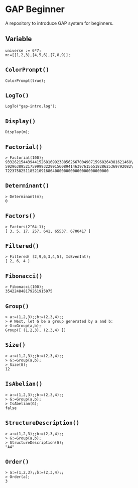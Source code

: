 # GAP Beginner

A repository to introduce GAP system for beginners.

## Variable

```
universe := 6*7;
m:=[[1,2,3],[4,5,6],[7,8,9]];
```

##  `ColorPrompt()`

```
ColorPrompt(true);
```

## `LogTo()`

```
LogTo("gap-intro.log");
```

## `Display()`

```
Display(m);
```

## `Factorial()`

```
> Factorial(100);
93326215443944152681699238856266700490715968264381621468\
59296389521759999322991560894146397615651828625369792082\
7223758251185210916864000000000000000000000000
```

## `Determinant()`

```
> Determinant(m);
0
```

## `Factors()`

```
> Factors(2^64-1);
[ 3, 5, 17, 257, 641, 65537, 6700417 ]
```

## `Filtered()`

```
> Filtered( [2,9,6,3,4,5], IsEvenInt);
[ 2, 6, 4 ]
```

## `Fibonacci()`

```
> Fibonacci(100);
354224848179261915075
```

## `Group()`

```
> a:=(1,2,3);;b:=(2,3,4);;
> # Next, let G be a group generated by a and b:
> G:=Group(a,b);
Group([ (1,2,3), (2,3,4) ])
```

## `Size()`

```
> a:=(1,2,3);;b:=(2,3,4);;
> G:=Group(a,b);
> Size(G);
12
```

## `IsAbelian()`

```
> a:=(1,2,3);;b:=(2,3,4);;
> G:=Group(a,b);
> IsAbelian(G);
false
```
## `StructureDescription()`

```
> a:=(1,2,3);;b:=(2,3,4);;
> G:=Group(a,b);
> StructureDescription(G);
"A4"
```

## `Order()`

```
> a:=(1,2,3);;b:=(2,3,4);;
> Order(a);
3
```
